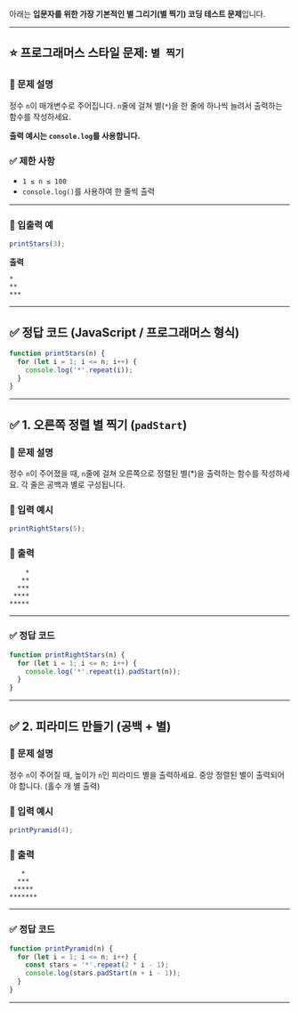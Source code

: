 아래는 **입문자를 위한 가장 기본적인 별 그리기(별 찍기) 코딩 테스트 문제**입니다.

---

## ⭐️ 프로그래머스 스타일 문제: `별 찍기`

### 📘 문제 설명

정수 `n`이 매개변수로 주어집니다.
`n`줄에 걸쳐 별(`*`)을 한 줄에 하나씩 늘려서 출력하는 함수를 작성하세요.

**출력 예시는 `console.log`를 사용합니다.**

### ✅ 제한 사항

* `1 ≤ n ≤ 100`
* `console.log()`를 사용하여 한 줄씩 출력

---

### 🔹 입출력 예

```javascript
printStars(3);
```

**출력**

```
*
**
***
```

---

## ✅ 정답 코드 (JavaScript / 프로그래머스 형식)

```javascript
function printStars(n) {
  for (let i = 1; i <= n; i++) {
    console.log('*'.repeat(i));
  }
}
```

---

## ✅ 1. 오른쪽 정렬 별 찍기 (`padStart`)

### 📘 문제 설명

정수 `n`이 주어졌을 때, `n`줄에 걸쳐 오른쪽으로 정렬된 별(\*)을 출력하는 함수를 작성하세요.
각 줄은 공백과 별로 구성됩니다.

### 🔹 입력 예시

```javascript
printRightStars(5);
```

### 🔹 출력

```
    *
   **
  ***
 ****
*****
```

---

### ✅ 정답 코드

```javascript
function printRightStars(n) {
  for (let i = 1; i <= n; i++) {
    console.log('*'.repeat(i).padStart(n));
  }
}
```

---

## ✅ 2. 피라미드 만들기 (공백 + 별)

### 📘 문제 설명

정수 `n`이 주어질 때, 높이가 `n`인 피라미드 별을 출력하세요.
중앙 정렬된 별이 출력되어야 합니다. (홀수 개 별 출력)

### 🔹 입력 예시

```javascript
printPyramid(4);
```

### 🔹 출력

```
   *
  ***
 *****
*******
```

---

### ✅ 정답 코드

```javascript
function printPyramid(n) {
  for (let i = 1; i <= n; i++) {
    const stars = '*'.repeat(2 * i - 1);
    console.log(stars.padStart(n + i - 1));
  }
}
```

---


